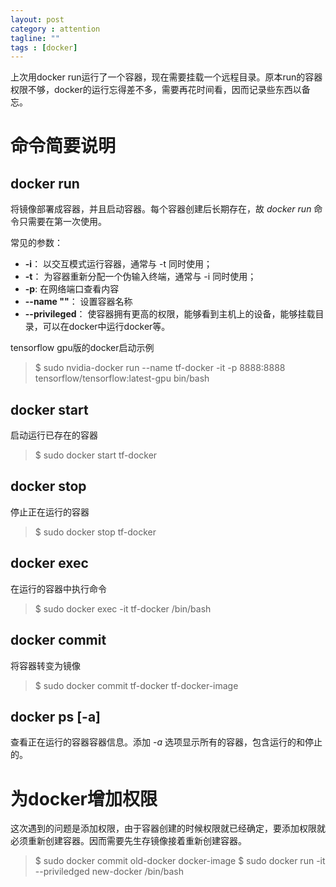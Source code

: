 ```yaml
---
layout: post
category : attention
tagline: ""
tags : [docker]
---
```


上次用docker run运行了一个容器，现在需要挂载一个远程目录。原本run的容器权限不够，docker的运行忘得差不多，需要再花时间看，因而记录些东西以备忘。

# 命令简要说明
## docker run
将镜像部署成容器，并且启动容器。每个容器创建后长期存在，故 *docker run* 命令只需要在第一次使用。

常见的参数：

* **-i**：   以交互模式运行容器，通常与 -t 同时使用；
* **-t**： 为容器重新分配一个伪输入终端，通常与 -i 同时使用；
* **-p**: 在网络端口查看内容
* **--name ""**： 设置容器名称
* **--privileged**： 使容器拥有更高的权限，能够看到主机上的设备，能够挂载目录，可以在docker中运行docker等。

tensorflow gpu版的docker启动示例

> $ sudo nvidia-docker run --name tf-docker -it -p 8888:8888 tensorflow/tensorflow:latest-gpu  bin/bash


## docker start 
启动运行已存在的容器

> $ sudo docker start tf-docker  

## docker stop
停止正在运行的容器

> $ sudo docker stop tf-docker

## docker exec 
在运行的容器中执行命令

>$ sudo docker exec -it tf-docker /bin/bash

## docker commit
将容器转变为镜像

>$ sudo docker commit tf-docker tf-docker-image


## docker ps [-a]
查看正在运行的容器容器信息。添加 *-a* 选项显示所有的容器，包含运行的和停止的。


# 为docker增加权限

这次遇到的问题是添加权限，由于容器创建的时候权限就已经确定，要添加权限就必须重新创建容器。因而需要先生存镜像接着重新创建容器。

>$ sudo docker commit old-docker docker-image
>$ sudo docker run -it --priviledged new-docker /bin/bash





